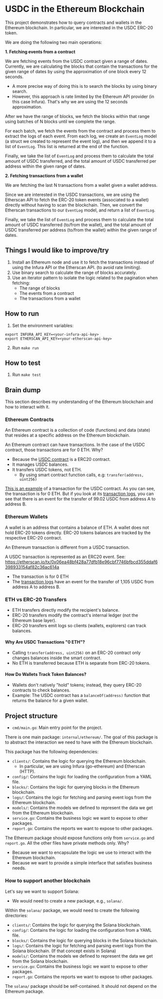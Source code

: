 # USDC in the Ethereum Blockchain

This project demonstrates how to query contracts and wallets in the Ethereum blockchain. In particular, we are interested in the USDC ERC-20 token.

We are doing the following two main operations:

**1. Fetching events from a contract**

We are fetching events from the USDC contract given a range of dates.
Currently, we are calculating the blocks that contain the transactions for the given range of dates by using the approximation of one block every 12 seconds.

- A more precise way of doing this is to search the blocks by using binary search.
- However, this approach is rate limited by the Ethereum API provider (in this case Infura). That's why we are using the 12 seconds approximation.

After we have the range of blocks, we fetch the blocks within that range using batches of N blocks until we complete the range.

For each batch, we fetch the events from the contract and process them to extract the logs of each event. From each log, we create an `EventLog` model (a struct we created to represent the event log), and then we append it to a list of `EventLog`. This list is returned at the end of the function.

Finally, we take the list of `EventLog` and process them to calculate the total amount of USDC transferred, and the total amount of USDC transferred per address within the given range of dates.

**2. Fetching transactions from a wallet**

We are fetching the last N transactions from a wallet given a wallet address.

Since we are interested in the USDC transactions, we are using the Etherscan API to fetch the ERC-20 token events (associated to a wallet) directly without having to scan the blockchain. Then, we convert the Etherscan transactions to our `EventLog` model, and return a list of `EventLog`.

Finally, we take the list of `EventLog` and process them to calculate the total amount of USDC transferred (to/from the wallet), and the total amount of USDC transferred per address (to/from the wallet) within the given range of dates.

## Things I would like to improve/try

1. Install an Ethereum node and use it to fetch the transactions instead of using the Infura API or the Etherscan API. (to avoid rate limiting).
2. Use binary search to calculate the range of blocks accurately.
3. Use an iterator pattern to isolate the logic related to the pagination when fetching:
   * The range of blocks
   * The events from a contract
   * The transactions from a wallet

## How to run

1. Set the environment variables:
  ```
  export INFURA_API_KEY=<your-infura-api-key>
  export ETHERSCAN_API_KEY=<your-etherscan-api-key>
  ```
2. Run `make run`

## How to test

1. Run `make test`

## Brain dump

This section describes my understanding of the Ethereum blockchain and how to interact with it.

### Ethereum Contracts

An Ethereum contract is a collection of code (functions) and data (state) that resides at a specific address on the Ethereum blockchain.

An Ethereum contract can have transactions. In the case of the USDC contract, those transactions are for 0 ETH. Why?
* Because the [USDC contract](https://etherscan.io/address/0xa0b86991c6218b36c1d19d4a2e9eb0ce3606eb48) is a ERC20 contract.
* It manages USDC balances.
* It transfers USDC tokens, not ETH.
  * By using smart contract function calls, e.g: `transfer(address, uint256)`


[This is an example](https://etherscan.io/tx/0x222902aa4b4dbb38ac4c342b18a60237fbdb512dda01092ee5c588f328424472) of a transaction for the USDC contract. As you can see, the transaction is for 0 ETH. But if you look at its [transaction logs](https://etherscan.io/tx/0x222902aa4b4dbb38ac4c342b18a60237fbdb512dda01092ee5c588f328424472#eventlog), you can see that there is an event for the transfer of 99.02 USDC from address A to address B.

### Ethereum Wallets

A wallet is an address that contains a balance of ETH.
A wallet does not hold ERC-20 tokens directly.
ERC-20 tokens balances are tracked by the respective ERC-20 contract.

An Ethereum transaction is different from a USDC transaction.

A USDC transaction is represented as an ERC20 event.
See: https://etherscan.io/tx/0x06ea48bf428a77dfb18e96cbf7746bfbcd355ddaf6398933154af82c36ac614a
* The transaction is for 0 ETH
* The [transaction logs](https://etherscan.io/tx/0x06ea48bf428a77dfb18e96cbf7746bfbcd355ddaf6398933154af82c36ac614a#eventlog) have an event for the transfer of 1,105 USDC from address A to address B.

### ETH vs ERC-20 Transfers

* ETH transfers directly modify the recipient's balance.
* ERC-20 transfers modify the contract's internal ledger (not the Ethereum base layer).
* ERC-20 transfers emit logs so clients (wallets, explorers) can track balances.

#### Why Are USDC Transactions "0 ETH"?

* Calling `transfer(address, uint256)` on an ERC-20 contract only changes balances inside the smart contract.
* No ETH is transferred because ETH is separate from ERC-20 tokens.

#### How Do Wallets Track Token Balances?

* Wallets don't natively "hold" tokens; instead, they query ERC-20 contracts to check balances.
* Example: The USDC contract has a `balanceOf(address)` function that returns the balance for a given wallet.


## Project structure

* `cmd/main.go`: Main entry point for the project.

There is one main package: `internal/ethereum/`. The goal of this package is to abstract the interaction we need to have with the Ethereum blockchain.

This package has the following dependencies:
* `clients/`: Contains the logic for querying the Ethereum blockchain.
   * In particular, we are using Infura (go-ethereum) and Etherscan (HTTP).
* `config/`: Contains the logic for loading the configuration from a YAML file.
* `blocks/`: Contains the logic for querying blocks in the Ethereum blockchain.
* `logs/`: Contains the logic for fetching and parsing event logs from the Ethereum blockchain.
* `models/`: Contains the models we defined to represent the data we get from the Ethereum blockchain.
* `service.go`: Contains the business logic we want to expose to other packages.
* `report.go`: Contains the reports we want to expose to other packages.

The Ethereum package should expose functions only from `service.go` and `report.go`. All the other files have private methods only. Why?
* Because we want to encapsulate the logic we use to interact with the Ethereum blockchain.
* Because we want to provide a simple interface that satisfies business needs.

### How to support another blockchain

Let's say we want to support Solana:

* We would need to create a new package, e.g., `solana/`.

Within the `solana/` package, we would need to create the following directories:

* `clients/`: Contains the logic for querying the Solana blockchain.
* `config/`: Contains the logic for loading the configuration from a YAML file.
* `blocks/`: Contains the logic for querying blocks in the Solana blockchain.
* `logs/`: Contains the logic for fetching and parsing event logs from the Solana blockchain. (If that concept exists in Solana)
* `models/`: Contains the models we defined to represent the data we get from the Solana blockchain.
* `service.go`: Contains the business logic we want to expose to other packages.
* `report.go`: Contains the reports we want to expose to other packages.

The `solana/` package should be self-contained. It should not depend on the Ethereum package.
